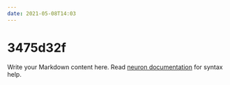 ```yaml
---
date: 2021-05-08T14:03
---
```


# 3475d32f

Write your Markdown content here. Read [neuron documentation](https://neuron.zettel.page/2011404.html) for syntax help.

